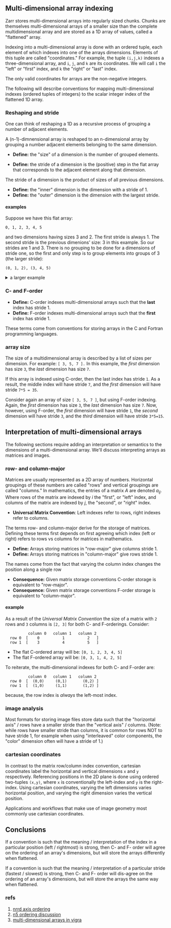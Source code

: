 ## Multi-dimensional array indexing

Zarr stores multi-dimensional arrays into regularly sized chunks.
Chunks are themselves multi-dimensional arrays of a smaller size than
the complete multidimensional array and are stored as a 1D array of
values, called a "flattened" array.

Indexing into a multi-dimensional array is done with an ordered tuple,
each element of which indexes into one of the arrays dimensions.
Elements of this tuple are called "coordinates." For example, the tuple
`(i,j,k)` indexes a three-dimensional array, and `i`, `j`, and `k` are
its coordinates. We will call `i` the "left" or "first" index, and `k` the
"right" or "last" index.

The only valid coordinates for arrays are the non-negative integers.

The following will describe conventions for mapping multi-dimensional
indexes (ordered tuples of integers) to the scalar integer index of the
flattened 1D array.

### Reshaping and stride

One can think of reshaping a 1D as a recursive process of grouping a
number of adjacent elements.

A (n-1)-dimnensional array is reshaped to an n-dimensional array by
grouping a number adjacent elements belonging to the same dimension. 

* **Define:** the "size" of a dimension is the number of grouped elements.

* **Define:** the stride of a dimension is the (positive) step in the
  flat array that corresponds to the adjacent element along that dimension.

The stride of a dimension is the product of sizes of all previous dimensions. 

* **Define:** the "inner" dimension is the dimension with a stride of 1.
* **Define:** the "outer" dimension is the dimension with the largest stride.

#### examples

Suppose we have this flat array:

`0, 1, 2, 3, 4, 5`

and two dimensions having sizes 3 and 2. The first stride is always 1.
The second stride is the previous dimenions' size: 3 in this example. So
our strides are 1 and 3. There is no grouping to be done for a
dimensions of stride one, so the first and only step is to group
elements into groups of 3 (the larger stride):

`(0, 1, 2), (3, 4, 5)`

<details>

<summary>a larger example</summary>

Suppose we have this flat array:

`0, 1, 2, 3, 4, 5, 6, 7, 8, 9, 10, 11, 12, 13, 14, 15, 16, 17, 18, 19, 20, 21, 22, 23`


and three dimensions having sizes 2, 3, and 4. Their strides are 1, 2, and 6
where `2*3 = 6`. There is no grouping to be done for a dimensions of stride 1,
so the first step is to join elements into groups of 2 (the
second stride):

`(0, 1), (2, 3), (4, 5), (6, 7), (8, 9), (10, 11), (12, 13), (14, 15), (16, 17), (18, 19), (20, 21), (22, 23)`

Next group elements of the new list (which are themselves groups) into
groups of 3 (the largest stride).

`[(0, 1), (2, 3), (4, 5)], [(6, 7), (8, 9), (10, 11)], [(12, 13), (14, 15), (16, 17)], [(18, 19), (20, 21), (22, 23)]`

Notice:
* The element adjacent to `0` in the inner group is `1`, hence stride `1`.
* The element adjacent to `0` in the intermediate grouping is `2`, hence stride `2`.
* The element adjacent to `0` in the outer grouping is `6`, hence stride `6`.

</details>


### C- and F-order

* **Define:** C-order indexes multi-dimensional arrays such that the **last** index has stride 1.
* **Define:** F-order indexes multi-dimensional arrays such that the **first** index has stride 1.

These terms come from conventions for storing arrays in the C and Fortran programming languages.

### array size

The size of a multidimensional array is described by a list of sizes per
dimension. For example: `[ 3, 5, 7 ].` In this example, the *first*
dimension has size `3`, the *last* dimension has size `7`.

If this array is indexed using C-order, then the last index has stride
`1`. As a result, the middle index will have stride `7`, and the *first*
dimension will have stride `7*5 = 35`. 

Consider again an array of size `[ 3, 5, 7 ]`, but using F-order
indexing. Again, the *first* dimension has size `3`, the *last*
dimension has size `7`. Now, however, using F-order, the 
*first* dimension will have stride `1`, the *second* dimension will have
stride `3`, and the *third* dimension will have stride `3*5=15`.

## Interpretation of multi-dimensional arrays

The following sections require adding an interpretation or semantics to
the dimensions of a multi-dimensional array. We'll discuss interpreting
arrays as matrices and images.

### row- and column-major

Matrices are usually represented as a 2D array of numbers. Horizontal
groupings of these numbers are called "rows" and vertical groupings are
called "columns." In mathematics, the entries of a matrix $A$ are
denoted $a_{ij}$. Where rows of the matrix are indexed by $i$ the
"first", or "left" index, and columns of the matrix are indexed by $j$,
the "second", or "right" index.

* **Universal Matrix Convention**: Left indexes refer to rows,
  right indexes refer to columns.

The terms row- and column-major derive for the storage of matrices.
Defining these terms first depends on first agreeing which index (left
or right) refers to rows vs columns for matrices in mathematics.

* **Define:** Arrays storing matrices in "row-major" give columns stride 1. 
* **Define:** Arrays storing matrices in "column-major" give rows stride 1. 

The names come from the fact that varying the column index changes the
position along a single row

* **Consequence:** Given matrix storage conventions C-order storage is
  equivalent to "row-major".
* **Consequence:** Given matrix storage conventions F-order storage is
  equivalent to "column-major".

#### example

As a result of the *Universal Matrix Convention* the size of a matrix
with `2` rows and `3` columns is `[2, 3]` for both C- and F-orderings.
Consider:

```
          column 0   column 1   column 2
  row 0  [    0          1          2   ]
  row 1  [    3          4          5   ]
```

* The flat C-ordered array will be: `[0, 1, 2, 3, 4, 5]`
* The flat F-ordered array will be: `[0, 3, 1, 4, 2, 5]`

To reiterate, the multi-dimensional indexes for both C- and F-order are:

```
          column 0   column 1   column 2
  row 0  [  (0,0)     (0,1)       (0,2) ]
  row 1  [  (1,0)     (1,1)       (1,2) ]
```

because, the row index is *always* the left-most index.


### image analysis

Most formats for storing image files store data such that the
"horizontal axis" / rows have a smaller stride than the "vertical axis"
/ columns.  (Note: while rows have smaller stride than columns, it is
common for rows NOT to have stride 1, for example when using
"interleaved" color components, the "color" dimension often will have a
stride of 1.)

### cartesian coordinates

In contrast to the matrix row/column index convention, cartesian
coordinates label the horizontal and vertical dimensions `x` and `y`
respectively. Referencing positions in the 2D plane is done using
ordered two-tuples `(x,y)`, where `x` is conventionally the left-index
and `y` is the right-index. Using cartesian coordinates, varying
the left dimensions varies horizontal position, and varying the right
dimension varies the vertical position.

Applications and workflows that make use of image geometry most commonly
use cartesian coordinates.

## Conclusions

If a convention is such that the meaning / interpretation of the index
in a particular position (left / rightmost) is strong, then C- and F-
order will agree on the ordering of an array's dimensions, but will
store the arrays differently when flattened.

If a convention is such that the meaning / interpretation of a
particular stride (fastest / slowest) is strong, then C- and F- order
will dis-agree on the ordering of an array's dimensions, but will store the
arrays the same way when flattened.

### refs

1) [nrrd axis ordering](https://teem.sourceforge.net/nrrd/format.html#general.4)
2) [n5 ordering discussion](https://github.com/saalfeldlab/n5/issues/31)
3) [multi-dimensional arrays in vigra](http://ukoethe.github.io/vigra/doc-release/vigranumpy/index.html#more-on-the-motivation-and-use-of-axistags)

